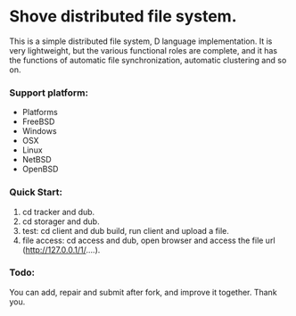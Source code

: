 # Shove distributed file system.

This is a simple distributed file system, D language implementation. It is very lightweight, but the various functional roles are complete, and it has the functions of automatic file synchronization, automatic clustering and so on.

### Support platform:

* Platforms
* FreeBSD
* Windows
* OSX
* Linux
* NetBSD
* OpenBSD

### Quick Start:

1. cd tracker and dub.
2. cd storager and dub.
3. test: cd client and dub build, run client and upload a file.
4. file access: cd access and dub, open browser and access the file url (http://127.0.0.1/1/....).

### Todo:

You can add, repair and submit after fork, and improve it together. Thank you.
